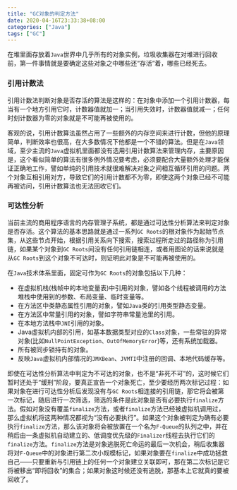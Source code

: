 ```yaml
---
title: "GC对象的判定方法"
date: 2020-04-16T23:33:38+08:00
categories: ["Java"]
tags: ["GC"]
---
```


在堆里面存放着`Java`世界中几乎所有的对象实例，垃圾收集器在对堆进行回收前，第一件事情就是要确定这些对象之中哪些还“存活”着，哪些已经死去。
<!--more-->

### 引用计数法

引用计数法判断对象是否存活的算法是这样的：在对象中添加一个引用计数器，每当有一个地方引用它时，计数器值就加一；当引用失效时，计数器值就减一；任何时刻计数器为零的对象就是不可能再被使用的。

客观的说，引用计数算法虽然占用了一些额外的内存空间来进行计数，但他的原理简单，判断效率也很高，在大多数情况下他都是一个不错的算法。但是在`Java`领域，至少主流的`Java`虚拟机里面都没有选用引用计数算法来管理内存，主要原因是，这个看似简单的算法有很多例外情况要考虑，必须要配合大量额外处理才能保证正确地工作，譬如单纯的引用技术就很难解决对象之间相互循环引用的问题。两个对象互相引用对方，导致它们的引用计数都不为零，即使这两个对象已经不可能再被访问，引用计数算法也无法回收它们。

### 可达性分析

当前主流的商用程序语言的内存管理子系统，都是通过可达性分析算法来判定对象是否存活。这个算法的基本思路就是通过一系列`GC Roots`的根对象作为起始节点集，从这些节点开始，根据引用关系向下搜索，搜索过程所走过的路径称为引用链，如果某个对象到`GC Roots`间没有任何引用链相连，或者用图论的话来说就是从`GC Roots`到这个对象不可达时，则证明此对象是不可能再被使用的。

在`Java`技术体系里面，固定可作为`GC Roots`的对象包括以下几种：
- 在虚拟机栈(栈帧中的本地变量表)中引用的对象，譬如各个线程被调用的方法堆栈中使用到的参数、布局变量、临时变量等。
- 在方法区中类静态属性引用的对象，譬如`Java`类的引用类型静态变量。
- 在方法区中常量引用的对象，譬如字符串常量池里的引用。
- 在本地方法栈中`JNI`引用的对象。
- Java虚拟机内部的引用，如基本数据类型对应的`Class`对象，一些常驻的异常对象(比如`NullPointException、OutOfMemoryError`)等，还有系统加载器。
- 所有被同步锁持有的对象。
- 反映`Java`虚拟机内部情况的`JMXBean`、`JVMTI`中注册的回调、本地代码缓存等。

即使在可达性分析算法中判定为不可达的对象，也不是“非死不可”的，这时候它们暂时还处于“缓刑”阶段，要真正宣告一个对象死亡，至少要经历两次标记过程：如果对象在进行可达性分析后发现没有与`GC Roots`相连接的引用链，那它将会被第一次标记，随后进行一次筛选，筛选的条件是此对象是否有必要执行`finalize`方法。假如对象没有覆盖`finalize`方法，或者`finalize`方法已经被虚拟机调用过，那么虚拟机将这两种情况都视为“没有必要执行”。如果这个对象被判定为确有必要执行`finalize`方法，那么该对象将会被放置在一个名为`F-Queue`的队列之中，并在稍后由一条虚拟机自动建立的、低调度优先级的`Finalizer`线程去执行它们的`finalize`方法。`finalize`方法是对象逃脱死亡命运的最后一次机会，稍后收集器将对`F-Queue`中的对象进行第二次小规模标记，如果对象要在`finalize`中成功拯救自己——只要重新与引用链上的任何一个对象建立关联即可，那在第二次标记是它将被移出“即将回收”的集合；如果对象这时候还没有逃脱，那基本上它就真的要被回收了。
